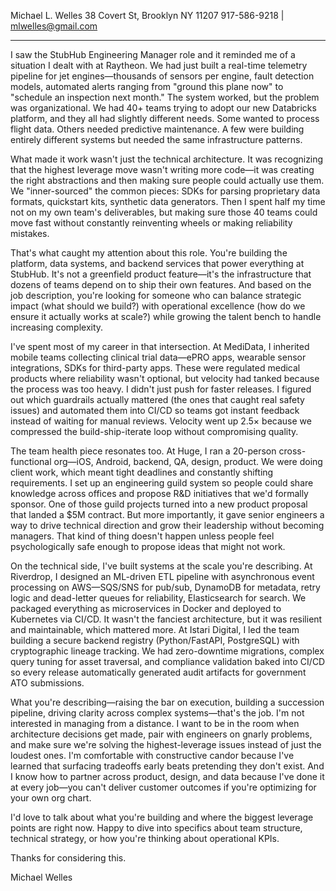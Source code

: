 Michael L. Welles
38 Covert St, Brooklyn NY 11207
917-586-9218 | mlwelles@gmail.com

---

I saw the StubHub Engineering Manager role and it reminded me of a situation I dealt with at Raytheon. We had just built a real-time telemetry pipeline for jet engines—thousands of sensors per engine, fault detection models, automated alerts ranging from "ground this plane now" to "schedule an inspection next month." The system worked, but the problem was organizational. We had 40+ teams trying to adopt our new Databricks platform, and they all had slightly different needs. Some wanted to process flight data. Others needed predictive maintenance. A few were building entirely different systems but needed the same infrastructure patterns.

What made it work wasn't just the technical architecture. It was recognizing that the highest leverage move wasn't writing more code—it was creating the right abstractions and then making sure people could actually use them. We "inner-sourced" the common pieces: SDKs for parsing proprietary data formats, quickstart kits, synthetic data generators. Then I spent half my time not on my own team's deliverables, but making sure those 40 teams could move fast without constantly reinventing wheels or making reliability mistakes.

That's what caught my attention about this role. You're building the platform, data systems, and backend services that power everything at StubHub. It's not a greenfield product feature—it's the infrastructure that dozens of teams depend on to ship their own features. And based on the job description, you're looking for someone who can balance strategic impact (what should we build?) with operational excellence (how do we ensure it actually works at scale?) while growing the talent bench to handle increasing complexity.

I've spent most of my career in that intersection. At MediData, I inherited mobile teams collecting clinical trial data—ePRO apps, wearable sensor integrations, SDKs for third-party apps. These were regulated medical products where reliability wasn't optional, but velocity had tanked because the process was too heavy. I didn't just push for faster releases. I figured out which guardrails actually mattered (the ones that caught real safety issues) and automated them into CI/CD so teams got instant feedback instead of waiting for manual reviews. Velocity went up 2.5× because we compressed the build-ship-iterate loop without compromising quality.

The team health piece resonates too. At Huge, I ran a 20-person cross-functional org—iOS, Android, backend, QA, design, product. We were doing client work, which meant tight deadlines and constantly shifting requirements. I set up an engineering guild system so people could share knowledge across offices and propose R&D initiatives that we'd formally sponsor. One of those guild projects turned into a new product proposal that landed a $5M contract. But more importantly, it gave senior engineers a way to drive technical direction and grow their leadership without becoming managers. That kind of thing doesn't happen unless people feel psychologically safe enough to propose ideas that might not work.

On the technical side, I've built systems at the scale you're describing. At Riverdrop, I designed an ML-driven ETL pipeline with asynchronous event processing on AWS—SQS/SNS for pub/sub, DynamoDB for metadata, retry logic and dead-letter queues for reliability, Elasticsearch for search. We packaged everything as microservices in Docker and deployed to Kubernetes via CI/CD. It wasn't the fanciest architecture, but it was resilient and maintainable, which mattered more. At Istari Digital, I led the team building a secure backend registry (Python/FastAPI, PostgreSQL) with cryptographic lineage tracking. We had zero-downtime migrations, complex query tuning for asset traversal, and compliance validation baked into CI/CD so every release automatically generated audit artifacts for government ATO submissions.

What you're describing—raising the bar on execution, building a succession pipeline, driving clarity across complex systems—that's the job. I'm not interested in managing from a distance. I want to be in the room when architecture decisions get made, pair with engineers on gnarly problems, and make sure we're solving the highest-leverage issues instead of just the loudest ones. I'm comfortable with constructive candor because I've learned that surfacing tradeoffs early beats pretending they don't exist. And I know how to partner across product, design, and data because I've done it at every job—you can't deliver customer outcomes if you're optimizing for your own org chart.

I'd love to talk about what you're building and where the biggest leverage points are right now. Happy to dive into specifics about team structure, technical strategy, or how you're thinking about operational KPIs.

Thanks for considering this.

Michael Welles
